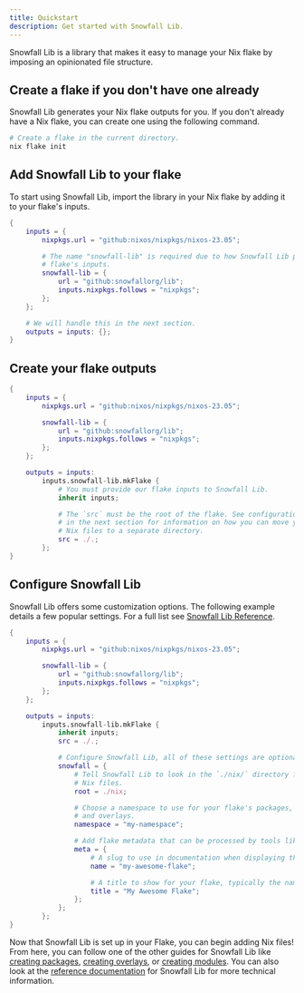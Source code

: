 ```yaml
---
title: Quickstart
description: Get started with Snowfall Lib.
---
```


Snowfall Lib is a library that makes it easy to manage your Nix flake by imposing an
opinionated file structure.

## Create a flake if you don't have one already

Snowfall Lib generates your Nix flake outputs for you. If you don't already have a
Nix flake, you can create one using the following command.

```bash
# Create a flake in the current directory.
nix flake init
```

## Add Snowfall Lib to your flake

To start using Snowfall Lib, import the library in your Nix flake by adding it to your
flake's inputs.

```nix
{
    inputs = {
        nixpkgs.url = "github:nixos/nixpkgs/nixos-23.05";

        # The name "snowfall-lib" is required due to how Snowfall Lib processes your
        # flake's inputs.
        snowfall-lib = {
            url = "github:snowfallorg/lib";
            inputs.nixpkgs.follows = "nixpkgs";
        };
    };

    # We will handle this in the next section.
    outputs = inputs: {};
}
```

## Create your flake outputs

```nix
{
    inputs = {
        nixpkgs.url = "github:nixos/nixpkgs/nixos-23.05";

        snowfall-lib = {
            url = "github:snowfallorg/lib";
            inputs.nixpkgs.follows = "nixpkgs";
        };
    };

    outputs = inputs:
        inputs.snowfall-lib.mkFlake {
            # You must provide our flake inputs to Snowfall Lib.
            inherit inputs;

            # The `src` must be the root of the flake. See configuration
            # in the next section for information on how you can move your
            # Nix files to a separate directory.
            src = ./.;
        };
}
```

## Configure Snowfall Lib

Snowfall Lib offers some customization options. The following example details a few
popular settings. For a full list see [Snowfall Lib Reference](/docs/reference/lib).

```nix
{
    inputs = {
        nixpkgs.url = "github:nixos/nixpkgs/nixos-23.05";

        snowfall-lib = {
            url = "github:snowfallorg/lib";
            inputs.nixpkgs.follows = "nixpkgs";
        };
    };

    outputs = inputs:
        inputs.snowfall-lib.mkFlake {
            inherit inputs;
            src = ./.;

            # Configure Snowfall Lib, all of these settings are optional.
            snowfall = {
                # Tell Snowfall Lib to look in the `./nix/` directory for your
                # Nix files.
                root = ./nix;

                # Choose a namespace to use for your flake's packages, library,
                # and overlays.
                namespace = "my-namespace";

                # Add flake metadata that can be processed by tools like Snowfall Frost.
                meta = {
                    # A slug to use in documentation when displaying things like file paths.
                    name = "my-awesome-flake";

                    # A title to show for your flake, typically the name.
                    title = "My Awesome Flake";
                };
            };
        };
}
```

Now that Snowfall Lib is set up in your Flake, you can begin adding Nix files!
From here, you can follow one of the other guides for Snowfall Lib like
[creating packages](/guides/lib/packages), [creating overlays](/guides/lib/overlays),
or [creating modules](/guides/lib/modules). You can also look at the [reference
documentation](/reference/lib) for Snowfall Lib for more technical information.
